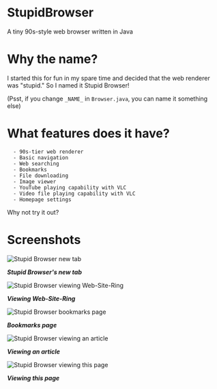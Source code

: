 # StupidBrowser
A tiny 90s-style web browser written in Java

# Why the name?
I started this for fun in my spare time and decided that the web renderer was "stupid." So I named it Stupid Browser!

(Psst, if you change `_NAME_` in `Browser.java`, you can name it something else)

# What features does it have?
```
  - 90s-tier web renderer
  - Basic navigation
  - Web searching
  - Bookmarks
  - File downloading
  - Image viewer
  - YouTube playing capability with VLC
  - Video file playing capability with VLC
  - Homepage settings
```
Why not try it out?

# Screenshots
![Stupid Browser new tab](https://termer.net/stupidbrowser/stupid_browser.png)

**_Stupid Browser's new tab_**


![Stupid Browser viewing Web-Site-Ring](https://termer.net/stupidbrowser/stupid_browser_web-site-ring.png)

**_Viewing Web-Site-Ring_**


![Stupid Browser bookmarks page](https://termer.net/stupidbrowser/stupid_browser_bookmarks.png)

**_Bookmarks page_**


![Stupid Browser viewing an article](https://termer.net/stupidbrowser/stupid_browser_article.png)

**_Viewing an article_**


![Stupid Browser viewing this page](https://termer.net/stupidbrowser/stupid_browser_github.png)

**_Viewing this page_**
